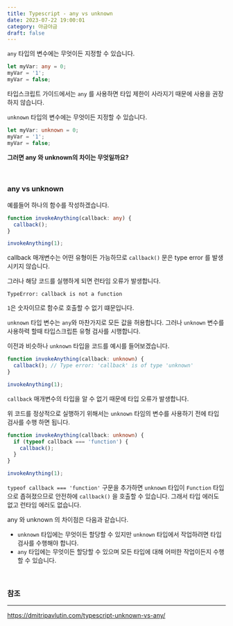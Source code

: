 ```yaml
---
title: Typescript - any vs unknown
date: 2023-07-22 19:00:01
category: 야금야금
draft: false
---
```


`any` 타입의 변수에는 무엇이든 지정할 수 있습니다.

```typescript
let myVar: any = 0;
myVar = '1';
myVar = false;
```

타입스크립트 가이드에서는 `any` 를 사용하면 타입 제한이 사라지기 때문에 사용을 권장하지 않습니다.

`unknown` 타입의 변수에는 무엇이든 지정할 수 있습니다.

```typescript
let myVar: unknown = 0;
myVar = '1';
myVar = false;
```

**그러면 any 와 unknown의 차이는 무엇일까요?**

<br/>

### any vs unknown

예를들어 하나의 함수를 작성하겠습니다.

```typescript
function invokeAnything(callback: any) {
  callback();
}

invokeAnything(1);
```

callback 매개변수는 어떤 유형이든 가능하므로 `callback()` 문은 type error 를 발생시키지 않습니다.

그러나 해당 코드를 실행하게 되면 런타임 오류가 발생합니다.

`TypeError: callback is not a function`

`1`은 숫자이므로 함수로 호출할 수 없기 떄문입니다.

`unknown` 타입 변수는 `any`와 마찬가지로 모든 값을 허용합니다. 그러나 `unknown` 변수를 사용하력 할때 타입스크립튼 유형 검사를 시행합니다.

이전과 비슷하나 `unknown` 타입을 코드를 예시를 들어보겠습니다.

```typescript
function invokeAnything(callback: unknown) {
  callback(); // Type error: 'callback' is of type 'unknown'
}

invokeAnything(1);
```

`callback` 매개변수의 타입을 알 수 없기 때문에 타입 오류가 발생합니다.

위 코드를 정상적으로 실행하기 위해서는 `unknown` 타임의 변수를 사용하기 전에 타입 검사를 수행 하면 됩니다.

```typescript
function invokeAnything(callback: unknown) {
  if (typeof callback === 'function') {
    callback();
  }
}

invokeAnything(1);
```

`typeof callback === 'function'` 구문을 추가하면 `unknown` 타입이 `Function` 타입으로 좁혀졌으므로 안전하에 `callback()` 을 호출할 수 있습니다. 그래서 타입 에러도 없고 런타임 에러도 없습니다.

any 와 unknown 의 차이점은 다음과 같습니다.

- `unknown` 타입에는 무엇이든 할당할 수 있지만 `unknown` 타입에서 작업하려면 타입 검사를 수행해야 합니다.
- `any` 타입에는 무엇이든 할당할 수 있으며 모든 타입에 대해 어떠한 작업이든지 수행할 수 있습니다.

<br />

### 참조

---

https://dmitripavlutin.com/typescript-unknown-vs-any/
